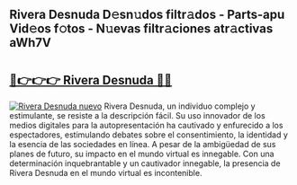## Rivera Desnuda D𝚎sn𝚞dos filtr𝚊dos - Parts-apu Vid𝚎os f𝚘tos - N𝚞evas filtr𝚊ciones atr𝚊ctivas aWh7V

# <h2><a href="http://mb9bzx.tromn.icu/?c=Rivera+Desnuda">🔗👉👉👉 Rivera Desnuda 🔗🔗</a></h2>

[![Rivera Desnuda nuevo](https://i.imgur.com/pEAQMta.gif)](http://mb9bzx.tromn.icu/?c=Rivera+Desnuda)
Rivera Desnuda, un individuo complejo y estimulante, se resiste a la descripción fácil. Su uso innovador de los medios digitales para la autopresentación ha cautivado y enfurecido a los espectadores, estimulando debates sobre el consentimiento, la identidad y la esencia de las sociedades en línea. A pesar de la ambigüedad de sus planes de futuro, su impacto en el mundo virtual es innegable. Con una determinación inquebrantable y un cautivador innegable, la presencia de Rivera Desnuda en el mundo virtual es incontenible.
